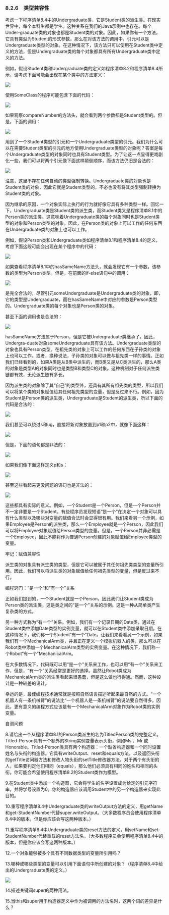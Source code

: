    

### 8.2.6　类型兼容性

考虑一下程序清单8.4中的Undergraduate类，它是Student类的派生类。在现实世界中，每个本科生都是学生。这种关系在我们的Java示例中也存在。每个Under-graduate类的对象也都是Student类的对象。因此，如果你有一个方法，它具有类型为Student的形式参数，那么在对该方法的调用中，引元可以是Undergraduate类型的对象。在这种情况下，该方法只可以使用在Student类中定义的方法，但是Undergraduate类的每个对象都具有所有Undergraduate类中定义的方法。

例如，假设Student类和Undergraduate类的定义如程序清单8.2和程序清单8.4所示，请考虑下面可能会出现在某个类中的方法定义：

![](0-Assets/Epubook/程序员编程语言经典合集（计算机科学丛书5册套装），javapython编程语言含经典教材龙书《编译原理》%20(Bruce%20Eckel%20%20Alfred%20V.%20Aho%20%20Monica%20S.%20Lam%20etc.)%20(Z-Library)/images/image10809.jpeg)

使用SomeClass的程序可能包含下面的代码：

![](0-Assets/Epubook/程序员编程语言经典合集（计算机科学丛书5册套装），javapython编程语言含经典教材龙书《编译原理》%20(Bruce%20Eckel%20%20Alfred%20V.%20Aho%20%20Monica%20S.%20Lam%20etc.)%20(Z-Library)/images/image10810.jpeg)

如果观察compareNumber的方法头，就会看到两个参数都是Student类型的。但是，下面的调用：

![](../Images/image10811.gif)

用到了一个Student类型的引元和一个Undergraduate类型的引元。我们为什么可以在需要Student类型的引元的地方使用Undergraduate类型的对象呢？答案是每个Undergraduate类型的对象同时也具有Student类型。为了让这一点显得更戏剧化一些，我们可以将两个引元像下面这样颠倒顺序，而该方法仍旧是合法的：

![](../Images/image10812.gif)

注意，这里不存在任何自动的类型强制转换。Undergraduate类的对象也是Student类的对象，因此它就是Student类型的，不必也没有将其类型强制转换为Student类的对象。

因为继承的原因，一个对象实际上执行的行为就好像它具有多种类型一样。回忆一下，Undergraduate类是Student类的派生类，而Student类又是程序清单8.1中的Person类的派生类。这意味着Undergraduate类的每个对象同时也是Student类型的对象和Person类型的对象。因此，在Person类的对象上可以工作的任何东西在Undergraduate类的对象上也可以工作。

例如，假设Person类和Undergraduate类如程序清单8.1和程序清单8.4的定义，考虑下面这段可能会出现在某个程序中的代码：

![](0-Assets/Epubook/程序员编程语言经典合集（计算机科学丛书5册套装），javapython编程语言含经典教材龙书《编译原理》%20(Bruce%20Eckel%20%20Alfred%20V.%20Aho%20%20Monica%20S.%20Lam%20etc.)%20(Z-Library)/images/image10813.jpeg)

如果查看程序清单8.1中的hasSameName方法头，就会发现它有一个参数，该参数的类型为Person类型。但是，在前面的if-else语句中的调用：

![](../Images/image10814.gif)

是完全合法的，尽管引元someUndergraduate是Undergraduate类的对象，即，它的类型是Undergraduate，而在hasSameName中对应的参数是Person类型的。Undergraduate类的每个对象也是Person类的对象。

甚至下面的调用也是合法的：

![](../Images/image10815.gif)

hasSameName方法属于Person，但是它被Undergraduate类继承了。因此，Undergra-duate对象someUndergraduate具有该方法。Undergraduate类型的对象也具有Person类型。在祖先类的对象上可以工作的任何东西在子孙类的对象上也可以工作。或者，换种说法，子孙类的对象可以做与祖先类一样的事情。正如我们已经看到的，如果A类是从B类中派生的，而B类又是从C类派生的，那么A类的对象是类型A的对象同时也是类型B和类型C的对象。这种机制对于任何派生类链都有效，无论派生链有多长。

因为派生类的对象除了其“自己”的类型外，还具有其所有祖先类的类型，所以我们可以将某个类的对象赋值给其任何祖先类型的变量，但是反过来不行。例如，因为Student是Person类的派生类，Undergraduate是Student的派生类，所以下面的代码是合法的：

![](0-Assets/Epubook/程序员编程语言经典合集（计算机科学丛书5册套装），javapython编程语言含经典教材龙书《编译原理》%20(Bruce%20Eckel%20%20Alfred%20V.%20Aho%20%20Monica%20S.%20Lam%20etc.)%20(Z-Library)/images/image10816.jpeg)

我们甚至可以绕过s和ug，直接将新对象放置到p1和p2中，就像下面这样：

![](0-Assets/Epubook/程序员编程语言经典合集（计算机科学丛书5册套装），javapython编程语言含经典教材龙书《编译原理》%20(Bruce%20Eckel%20%20Alfred%20V.%20Aho%20%20Monica%20S.%20Lam%20etc.)%20(Z-Library)/images/image10817.jpeg)

但是，下面的语句都是非法的：

![](0-Assets/Epubook/程序员编程语言经典合集（计算机科学丛书5册套装），javapython编程语言含经典教材龙书《编译原理》%20(Bruce%20Eckel%20%20Alfred%20V.%20Aho%20%20Monica%20S.%20Lam%20etc.)%20(Z-Library)/images/image10818.jpeg)

如果我们像下面这样定义p和s：

![](0-Assets/Epubook/程序员编程语言经典合集（计算机科学丛书5册套装），javapython编程语言含经典教材龙书《编译原理》%20(Bruce%20Eckel%20%20Alfred%20V.%20Aho%20%20Monica%20S.%20Lam%20etc.)%20(Z-Library)/images/image10819.jpeg)

甚至这些看起来更没问题的语句也是非法的：

![](0-Assets/Epubook/程序员编程语言经典合集（计算机科学丛书5册套装），javapython编程语言含经典教材龙书《编译原理》%20(Bruce%20Eckel%20%20Alfred%20V.%20Aho%20%20Monica%20S.%20Lam%20etc.)%20(Z-Library)/images/image10820.jpeg)

这些都具有实际的意义。例如，一个Student是一个Person，但是一个Person并不一定非要是一个Student。有些程序员发现短语“是一个”在决定一个对象可以具有什么类型以及哪些对变量的赋值合法时会显得很有用。我们来看另一个示例，如果Employee是Person的派生类，那么一个Employee就是一个Person，因此我们可以将Employee对象赋值给Person类型的变量。但是，一个Person并非必需是一个Employee，因此不能将作为普通Person创建的对象赋值给Employee类型的变量。

牢记：赋值兼容性

派生类的对象具有派生类的类型，但是它可以被属于其任何祖先类类型的变量所引用。因此，我们可以将派生类的对象赋值给任何祖先类型的变量，但是反过来不行。

编程窍门：“是一个”和“有一个”关系

正如我们提到的，一个Student就是一个Person，因此我们让Student类成为Person类的派生类，这是类之间的“是一个”关系的示例。这是一种从简单类产生复杂类的方式。

另一种方式称为“有一个”关系。例如，我们有一个记录日期的Date类，通过在Student类中添加Date类型的实例变量，就可以在Student类中添加录取日期。在这种情况下，我们称一个Student“有一个”Date。让我们来看看另一个示例，如果我们有一个MechanicalArm类，并且正在定义一个模拟机器人的类，那么可以在Robot类中添加一个MechanicalArm类型的实例变量。在这种情况下，我们称一个Robot“有一个”MechanicalArm。

在大多数情况下，代码既可以用“是一个”关系来工作，也可以用“有一个”关系来工作，但是，“有一个”关系经常是更好的选择。虽然让Robot类成为MechanicalArm类的派生类看起来很愚蠢，但是这么做也行得通。然而，这种设计是一种较差的设计。

幸运的是，最佳编程技术通常就是按照自然语言描述听起来最自然的方式。“一个机器人有一条机械臂”的说法比“一个机器人是一条机械臂”的说法要自然得多。因此，更有意义的编程方式应该是有一个MechanicalArm对象作为Robot类的实例变量。

自测问题

8.请给出一个从程序清单8.1的Person类派生的名为TitledPerson类的完整定义。Titled-Person具有一个额外的String实例变量表示头衔，例如Ms.、Mr.或Honorable。Titled-Person类具有两个构造器：一个缺省构造器和一个同时设置姓名与头衔的构造器。它具有writeOutput、reset和equals方法，以及返回头衔的getTitle访问器方法和修改人物头衔的setTitle修改器方法。对于两个有头衔的人，如果要判定他们相同（equals），那么他们必须具有相同的姓名和相同的头衔。你可能会希望使用程序清单8.2的Student类作为模型。

9.在Student类中添加一个构造器，它会将学生的名字设置成为给定的引元字符串，并将学号设置为0。你的构造器应该调用Student中的另一个构造器来实现此目的。

10.重写程序清单8.4中Undergraduate类的writeOutput方法的定义，用getName和get-StudentNumber代替super.writeOutput。（大多数程序员会使用程序清单8.4中的版本，但是你应该会写这两种版本。）

11.重写程序清单8.4中Undergraduate类的reset方法的定义，用setName和set-StudentNumber代替重载的reset方法名。（大多数程序员会使用程序清单8.4中的版本，但是你应该会写这两种版本。）

12.一个对象能够被多个具有不同数据类型的变量所引用吗？

13.哪种或哪些类型的变量可以引用下面语句中所创建的对象？（程序清单8.4中给出的Undergraduate类的定义。）

![](0-Assets/Epubook/程序员编程语言经典合集（计算机科学丛书5册套装），javapython编程语言含经典教材龙书《编译原理》%20(Bruce%20Eckel%20%20Alfred%20V.%20Aho%20%20Monica%20S.%20Lam%20etc.)%20(Z-Library)/images/image10821.jpeg)

14.描述关键词super的两种用法。

15.当this和super用于构造器定义中作为被调用的方法名时，这两个词的差异是什么？
